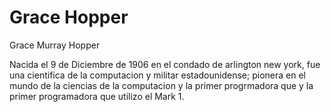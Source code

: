 # Grace Hopper
Grace Murray Hopper

Nacida el 9 de Diciembre de 1906 en el condado de arlington new york, fue una cientifica de la computacion y militar estadounidense; pionera en el mundo de la ciencias de la computacion y la primer progrmadora que y la primer programadora que utilizo el Mark 1.